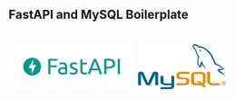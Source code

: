 ## FastAPI and MySQL Boilerplate

# <img src="logo-teal.png" height="80" /> <img src="mysql.png" height="80" />
